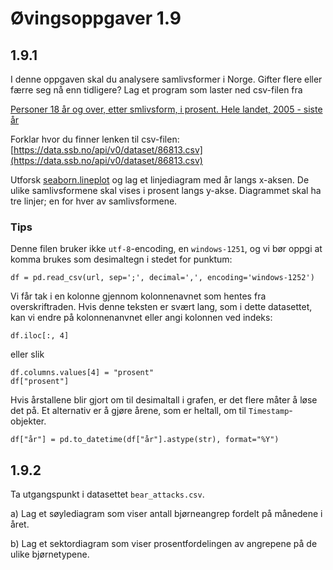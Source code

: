 # Øvingsoppgaver 1.9

## 1.9.1
I denne oppgaven skal du analysere samlivsformer i Norge. Gifter flere eller færre seg nå enn tidligere? Lag et program som laster ned csv-filen fra

[Personer 18 år og over, etter smlivsform, i prosent. Hele landet, 2005 - siste år](https://data.ssb.no/api/v0/dataset/86813?lang=no)

Forklar hvor du finner lenken til csv-filen: [https://data.ssb.no/api/v0/dataset/86813.csv](https://data.ssb.no/api/v0/dataset/86813.csv)

Utforsk [seaborn.lineplot](https://seaborn.pydata.org/generated/seaborn.lineplot.html) og lag et linjediagram med år langs x-aksen. De ulike samlivsformene skal vises i prosent langs y-akse. Diagrammet skal ha tre linjer; en for hver av samlivsformene.

### Tips
Denne filen bruker ikke ```utf-8```-encoding, en ```windows-1251```, og vi bør oppgi at komma brukes som desimaltegn i stedet for punktum:

```
df = pd.read_csv(url, sep=';', decimal=',', encoding='windows-1252')
```

Vi får tak i en kolonne gjennom kolonnenavnet som hentes fra overskriftraden. Hvis denne teksten er svært lang, som i dette datasettet, kan vi endre på kolonnenanvnet eller angi kolonnen ved indeks:

```
df.iloc[:, 4]
```

eller slik

```
df.columns.values[4] = "prosent"
df["prosent"]
```

Hvis årstallene blir gjort om til desimaltall i grafen, er det flere måter å løse det på. Et alternativ er å gjøre årene, som er heltall, om til ```Timestamp```-objekter.

```
df["år"] = pd.to_datetime(df["år"].astype(str), format="%Y")
```

## 1.9.2
Ta utgangspunkt i datasettet `bear_attacks.csv`. 

a) Lag et søylediagram som viser antall bjørneangrep fordelt på månedene i året.

b) Lag et sektordiagram som viser prosentfordelingen av angrepene på de ulike bjørnetypene.